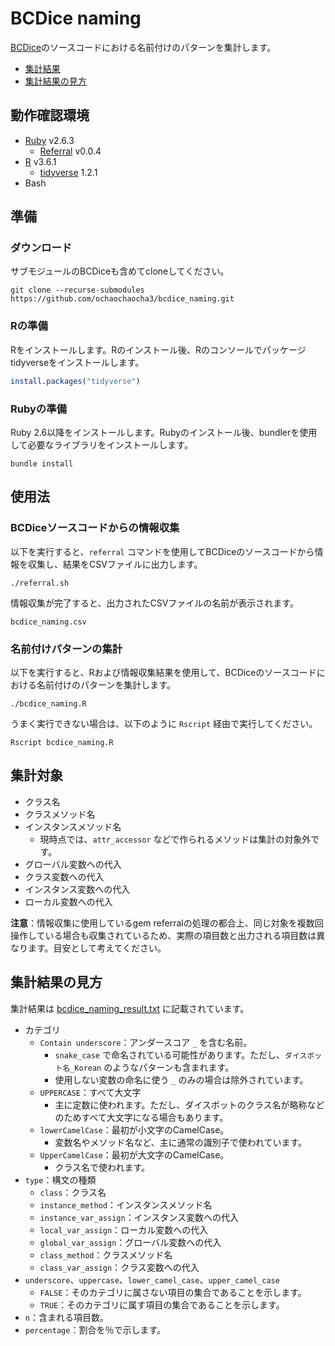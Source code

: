 # BCDice naming

[BCDice](https://github.com/bcdice/BCDice)のソースコードにおける名前付けのパターンを集計します。

* [集計結果](bcdice_naming_result.txt)
* [集計結果の見方](#集計結果の見方)

## 動作確認環境

* [Ruby](https://www.ruby-lang.org/) v2.6.3
    * [Referral](https://github.com/testdouble/referral) v0.0.4
* [R](https://www.r-project.org/) v3.6.1
    * [tidyverse](https://www.tidyverse.org/) 1.2.1
* Bash

## 準備

### ダウンロード

サブモジュールのBCDiceも含めてcloneしてください。

```Shell
git clone --recurse-submodules https://github.com/ochaochaocha3/bcdice_naming.git
```

### Rの準備

Rをインストールします。Rのインストール後、Rのコンソールでパッケージtidyverseをインストールします。

```R
install.packages("tidyverse")
```

### Rubyの準備

Ruby 2.6以降をインストールします。Rubyのインストール後、bundlerを使用して必要なライブラリをインストールします。

```Shell
bundle install
```

## 使用法

### BCDiceソースコードからの情報収集

以下を実行すると、`referral` コマンドを使用してBCDiceのソースコードから情報を収集し、結果をCSVファイルに出力します。

```Shell
./referral.sh
```

情報収集が完了すると、出力されたCSVファイルの名前が表示されます。

```
bcdice_naming.csv
```

### 名前付けパターンの集計

以下を実行すると、Rおよび情報収集結果を使用して、BCDiceのソースコードにおける名前付けのパターンを集計します。

```Shell
./bcdice_naming.R
```

うまく実行できない場合は、以下のように `Rscript` 経由で実行してください。

```Shell
Rscript bcdice_naming.R
```

## 集計対象

* クラス名
* クラスメソッド名
* インスタンスメソッド名
    * 現時点では、`attr_accessor` などで作られるメソッドは集計の対象外です。
* グローバル変数への代入
* クラス変数への代入
* インスタンス変数への代入
* ローカル変数への代入

**注意**：情報収集に使用しているgem referralの処理の都合上、同じ対象を複数回操作している場合も収集されているため、実際の項目数と出力される項目数は異なります。目安として考えてください。

## 集計結果の見方

集計結果は [bcdice\_naming\_result.txt](bcdice_naming_result.txt) に記載されています。

* カテゴリ
    * `Contain underscore`：アンダースコア `_` を含む名前。
        * `snake_case` で命名されている可能性があります。ただし、`ダイスボット名_Korean` のようなパターンも含まれます。
        * 使用しない変数の命名に使う `_` のみの場合は除外されています。
    * `UPPERCASE`：すべて大文字
        * 主に定数に使われます。ただし、ダイスボットのクラス名が略称などのためすべて大文字になる場合もあります。
    * `lowerCamelCase`：最初が小文字のCamelCase。
        * 変数名やメソッド名など、主に通常の識別子で使われています。
    * `UpperCamelCase`：最初が大文字のCamelCase。
        * クラス名で使われます。
* `type`：構文の種類
    * `class`：クラス名
    * `instance_method`：インスタンスメソッド名
    * `instance_var_assign`：インスタンス変数への代入
    * `local_var_assign`：ローカル変数への代入
    * `global_var_assign`：グローバル変数への代入
    * `class_method`：クラスメソッド名
    * `class_var_assign`：クラス変数への代入
* `underscore`、`uppercase`、`lower_camel_case`、`upper_camel_case`
    * `FALSE`：そのカテゴリに属さない項目の集合であることを示します。
    * `TRUE`：そのカテゴリに属す項目の集合であることを示します。
* `n`：含まれる項目数。
* `percentage`：割合を％で示します。
